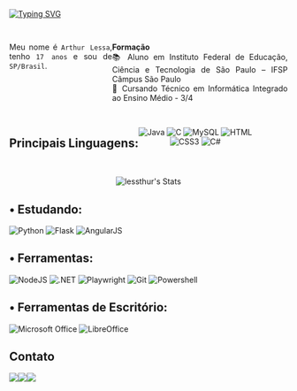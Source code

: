 <div align="center" style="display: flex">
  <a href="https://git.io/typing-svg"><img src="https://readme-typing-svg.herokuapp.com?font=Raleway&size=25&duration=3500&pause=2500&color=FFFFFF&center=true&vCenter=true&random=true&width=435&lines=Ol%C3%A1%2C+seja+bem+vindo(a)!" alt="Typing SVG" /></a>
  <br>
  
</div>

##
<div align="justify" style="display: flex">
  
  Meu nome é `Arthur Lessa`, tenho `17 anos` e sou de `SP/Brasil`. 
  <br> 
  
  **Formação**
  <br> 
  :books: Aluno em Instituto Federal de Educação, Ciência e Tecnologia de São Paulo – IFSP Câmpus São Paulo
  <br>
  :book: Cursando Técnico em Informática Integrado ao Ensino Médio - 3/4
  <br> <br>
</div>

<div align="center" style="display: flex" justify-content>

  ##  Principais Linguagens:
 
  ![Java](https://img.shields.io/badge/java-%23ED8B00.svg?style=for-the-badge&logo=openjdk&logoColor=white) 
  ![C](https://img.shields.io/badge/c-%2300599C.svg?style=for-the-badge&logo=c&logoColor=white) 
  ![MySQL](https://img.shields.io/badge/MySQL-00000F?style=for-the-badge&logo=mysql&logoColor=white) 
  ![HTML](https://img.shields.io/badge/HTML-E34F26?style=for-the-badge&logo=html5&logoColor=white)
  <br>
  ![CSS3](https://img.shields.io/badge/CSS3-1572B6?style=for-the-badge&logo=css3&logoColor=white) 
  ![C#](https://img.shields.io/badge/C%23-239120?style=for-the-badge&logo=c-sharp&logoColor=white) 

</div>

<br>
<div align="center">
  
  ![lessthur's Stats](https://github-readme-stats.vercel.app/api?username=lessthur&theme=gotham&show_icons=true&hide_border=false&count_private=false)
</div>

## • Estudando:
![Python](https://img.shields.io/badge/Python-14354C?style=for-the-badge&logo=python&logoColor=white)
![Flask](https://img.shields.io/badge/flask-%23000.svg?style=for-the-badge&logo=flask&logoColor=white)
![AngularJS](https://img.shields.io/badge/AngularJS-E23237?style=for-the-badge&logo=angularjs&logoColor=white)

## • Ferramentas:
![NodeJS](https://img.shields.io/badge/node.js-6DA55F?style=for-the-badge&logo=node.js&logoColor=white)
![.NET](https://img.shields.io/badge/.NET-5C2D91?style=for-the-badge&logo=.net&logoColor=white)
![Playwright](https://img.shields.io/badge/Playwright-45ba4b?style=for-the-badge&logo=Playwright&logoColor=white)
![Git](https://img.shields.io/badge/GIT-E44C30?style=for-the-badge&logo=git&logoColor=white)
![Powershell](https://img.shields.io/badge/powershell-5391FE?style=for-the-badge&logo=powershell&logoColor=white)

## • Ferramentas de Escritório:
![Microsoft Office](https://img.shields.io/badge/Microsoft_Office-D83B01?style=for-the-badge&logo=microsoft-office&logoColor=white)
![LibreOffice](https://img.shields.io/badge/LibreOffice-18A303?style=for-the-badge&logo=LibreOffice&logoColor=white)

## Contato

<div align="justify" style="display: flex">
  <br>
  <a href="mailto:thurlessaf@gmail.com">
    <img src="https://img.shields.io/badge/Gmail-D14836?style=for-the-badge&logo=gmail&logoColor=white">
  <a>
  <a href="https://www.linkedin.com/in/arthurlf/ " target="_blank">
    <img src="https://img.shields.io/badge/LinkedIn-0077B5?style=for-the-badge&logo=linkedin&logoColor=white">
  </a>
  <a href="https://www.instagram.com/thur.lss"">
    <img src="https://img.shields.io/badge/Instagram-E4405F?style=for-the-badge&logo=instagram&logoColor=white">
  </a>
  
</div>

